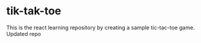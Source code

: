 # tik-tak-toe
This is the react learning repository by creating a sample tic-tac-toe game.
Updated repo